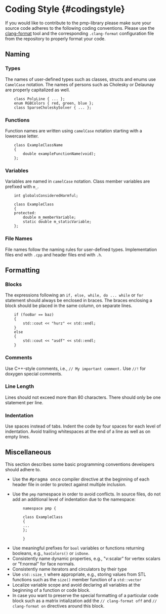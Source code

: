 # Coding Style {#codingstyle}

If you would like to contribute to the pmp-library please make sure your source
code adheres to the following coding conventions. Please use
the [clang-format](https://clang.llvm.org/docs/ClangFormat.html) tool and the
corresponding `.clang-format` configuration file from the repository to properly
format your code.

## Naming

### Types

The names of user-defined types such as classes, structs and enums use
`CamelCase` notation. The names of persons such as Cholesky or Delaunay are
properly capitalized as well.

~~~~{.cpp}
    class PolyLine { ... };
    enum RGBColors { red, green, blue };
    class SparseCholeskySolver { ... };
~~~~

### Functions

Function names are written using `camelCase` notation starting with a lowercase
letter.

~~~~{.cpp}
    class ExampleClassName
    {
        double exampleFunctionName(void);
    };
~~~~

### Variables

Variables are named in `camelCase` notation. Class member variables are prefixed
with `m_`.

~~~~{.cpp}
    int globalsConsideredHarmful;

    class ExampleClass
    {
    protected:
        double m_memberVariable;
        static double m_staticVariable;
    };
~~~~

### File Names

File names follow the naming rules for user-defined types. Implementation files
end with `.cpp` and header files end with `.h`.

## Formatting

### Blocks

The expressions following an `if, else, while, do ... while` or `for` statement
should always be enclosed in braces. The braces enclosing a block should be
placed in the same column, on separate lines.

~~~~{.cpp}
    if (fooBar == baz)
    {
        std::cout << "hurz" << std::endl;
    }
    else
    {
        std::cout << "asdf" << std::endl;
    }
~~~~

### Comments

Use C++-style comments, i.e., `// My important comment.` Use `//!` for doxygen
special comments.

### Line Length

Lines should not exceed more than 80 characters. There should only be one
statement per line.

### Indentation

Use spaces instead of tabs. Indent the code by four spaces for each
level of indentation. Avoid trailing whitespaces at the end of a
line as well as on empty lines.

## Miscellaneous

This section describes some basic programming conventions developers should
adhere to.

- Use the <tt>\#pragma once</tt> compiler directive at the beginning of each
  header file in order to protect against multiple inclusion.

- Use the `pmp` namespace in order to avoid conflicts. In source files, do not
  add an additional level of indentation due to the namespace:

~~~~{.cpp}
        namespace pmp {

        class ExampleClass
        {
        ...
        };

        }
~~~~

- Use meaningful prefixes for `bool` variables or functions returning booleans,
  e.g., `hasColors()` or `isDone`.
- Consistently name dynamic properties, e.g., "v:scalar" for vertex scalars or
  "f:normal" for face normals.
- Consistently name iterators and circulators by their type
- Use `std::size_t` where appropriate, e.g., storing values from STL functions
  such as the `size()` member function of a `std::vector`
- Localize variable scope and avoid declaring all variables at the beginning of
  a function or code block.
- In case you want to preserve the special formatting of a particular code block
  such as a matrix intialization add the `// clang-format off` and
  `// clang-format on` directives around this block.
